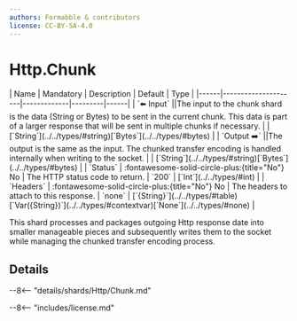 ```yaml
---
authors: Formabble & contributors
license: CC-BY-SA-4.0
---
```



# Http.Chunk

<div class="sh-parameters" markdown="1">
| Name | Mandatory | Description | Default | Type |
|------|---------------------|-------------|---------|------|
| `⬅️ Input` ||The input to the chunk shard is the data (String or Bytes) to be sent in the current chunk. This data is part of a larger response that will be sent in multiple chunks if necessary. | | [`String`](../../types/#string)[`Bytes`](../../types/#bytes) |
| `Output ➡️` ||The output is the same as the input. The chunked transfer encoding is handled internally when writing to the socket. | | [`String`](../../types/#string)[`Bytes`](../../types/#bytes) |
| `Status` | :fontawesome-solid-circle-plus:{title="No"} No  | The HTTP status code to return. | `200` | [`Int`](../../types/#int) |
| `Headers` | :fontawesome-solid-circle-plus:{title="No"} No  | The headers to attach to this response. | `none` | [`{String}`](../../types/#table)[`Var({String})`](../../types/#contextvar)[`None`](../../types/#none) |

</div>

This shard processes and packages outgoing Http response date into smaller manageable pieces and subsequently writes them to the socket while managing the chunked transfer encoding process.

## Details

--8<-- "details/shards/Http/Chunk.md"


--8<-- "includes/license.md"

